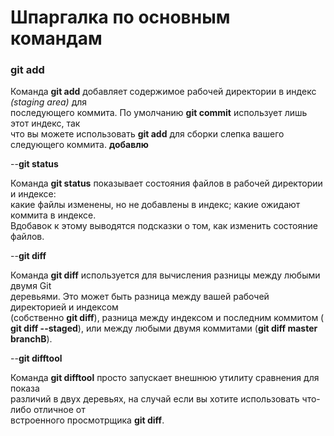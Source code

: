 # Шпаргалка по основным командам  
### **git add**  

Команда **git add** добавляет содержимое рабочей директории в индекс *(staging area)* для  
последующего коммита. По умолчанию **git commit** использует лишь этот индекс, так  
что вы можете использовать **git add** для сборки слепка вашего следующего коммита.
**добавлю**

--**git status**

Команда **git status** показывает состояния файлов в рабочей директории и индексе:  
какие файлы изменены, но не добавлены в индекс; какие ожидают коммита в индексе.  
Вдобавок к этому выводятся подсказки о том, как изменить состояние файлов.  

--**git diff**

Команда **git diff** используется для вычисления разницы между любыми двумя Git  
деревьями. Это может быть разница между вашей рабочей директорией и индексом  
(собственно **git diff**), разница между индексом и последним коммитом (  
**git diff --staged**), или между любыми двумя коммитами (**git diff master branchB**).

--**git difftool**

Команда **git difftool** просто запускает внешнюю утилиту сравнения для показа  
различий в двух деревьях, на случай если вы хотите использовать что-либо отличное от  
встроенного просмотрщика **git diff**.
